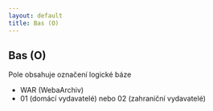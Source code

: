 ```yaml
---
layout: default
title: Bas (O)
---
```

## Bas (O)

Pole obsahuje označení logické báze
* WAR (WebaArchiv)
*	01 (domácí vydavatelé) nebo 02 (zahraniční vydavatelé) 
